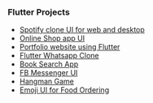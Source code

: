### Flutter Projects

- [Spotify clone UI for web and desktop]()
- [Online Shop app UI]()
- [Portfolio website using Flutter]()
- [Flutter Whatsapp Clone]()
- [Book Search App]()
- [FB Messenger UI]()
- [Hangman Game]()
- [Emoji UI for Food Ordering]()
